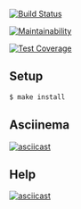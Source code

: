 [![Build Status](https://travis-ci.org/57Viktor57/project-lvl2-s329.svg?branch=master)](https://travis-ci.org/57Viktor57/project-lvl2-s329)

[![Maintainability](https://api.codeclimate.com/v1/badges/213c97e4dbe65dabc2e8/maintainability)](https://codeclimate.com/github/57Viktor57/project-lvl2-s329/maintainability)

[![Test Coverage](https://api.codeclimate.com/v1/badges/213c97e4dbe65dabc2e8/test_coverage)](https://codeclimate.com/github/57Viktor57/project-lvl2-s329/test_coverage)

## Setup

```sh
$ make install
```
## Asciinema

[![asciicast](https://asciinema.org/a/xwHqNIeWtQhN6YzFTDtKSTHLT.png)](https://asciinema.org/a/xwHqNIeWtQhN6YzFTDtKSTHLT)

## Help

[![asciicast](https://asciinema.org/a/OzeNtb8PfBLULcKmzyO5TdQa7.png)](https://asciinema.org/a/OzeNtb8PfBLULcKmzyO5TdQa7)
